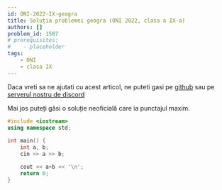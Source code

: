 ```yaml
---
id: ONI-2022-IX-geogra
title: Soluția problemei geogra (ONI 2022, clasa a IX-a)
authors: []
problem_id: 1587
# prerequisites:
#    - placeholder
tags:
    - ONI
    - clasa IX
---
```


Daca vreti sa ne ajutati cu acest articol, ne puteti gasi pe [github](https://github.com/roalgo-discord/arhiva-educationala) sau pe [serverul nostru de discord](https://discord.gg/vdDRSmg3fC)

Mai jos puteți găsi o soluție neoficială care ia punctajul maxim.

```cpp
#include <iostream>
using namespace std;
 
int main() {
    int a, b;
    cin >> a >> b;

    cout << a+b << '\n';
    return 0;
}
